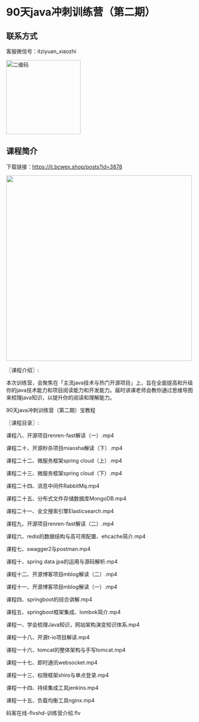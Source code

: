 # 90天java冲刺训练营（第二期）

## 联系方式

客服微信号：itziyuan_xiaozhi

<img src="https://ziyuanyun.oss-cn-guangzhou.aliyuncs.com/common/20240614073449/666b82192834a.jpg" width="200" height="200" alt="二维码">

## 课程简介

下载链接：https://it.bcwex.shop/posts?id=3878

<img src="https://ziyuanyun.oss-cn-guangzhou.aliyuncs.com/yun/20240515185404/6644944c7d07f.jpg" width="500" alt="">

  〖课程介绍〗:

 本次训练营，会聚焦在「主流java技术与热门开源项目」上，旨在全面提高和升级你的java技术能力和项目阅读能力和开发能力。届时讲课老师会教你通过思维导图来梳理java知识，以提升你的阅读和理解能力。

 90天java冲刺训练营（第二期）宝教程



 〖课程目录〗:

 课程八、开源项目renren-fast解读（一）.mp4

 课程二十、开源秒杀项目miaosha解读（下）.mp4

 课程二十二、微服务框架spring cloud（上）.mp4

 课程二十三、微服务框架spring cloud（下）.mp4

 课程二十四、消息中间件RabbitMq.mp4

 课程二十五、分布式文件存储数据库MongoDB.mp4

 课程二十一、全文搜索引擎Elasticsearch.mp4

 课程九、开源项目renren-fast解读（二）.mp4

 课程六、redis的数据结构与高可用配置、ehcache简介.mp4

 课程七、swagger2与postman.mp4

 课程十、spring data jpa的运用与源码解析.mp4

 课程十二、开源博客项目mblog解读（二）.mp4

 课程十一、开源博客项目mblog解读（一）.mp4

 课程四、springboot的综合讲解.mp4

 课程五、springboot框架集成、lombok简介.mp4

 课程一、学会梳理Java知识，网站架构演变知识体系.mp4

 课程一十八、开源t-io项目解读.mp4

 课程一十六、tomcat的整体架构与手写tomcat.mp4

 课程一十七、即时通讯websocket.mp4

 课程一十三、权限框架shiro与单点登录.mp4

 课程一十四、持续集成工具jenkins.mp4

 课程一十五、负载均衡工具nginx.mp4

 码客在线-flvshd-训练营介绍.flv 

  